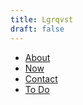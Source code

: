 ```yaml
---
title: Lgrqvst
draft: false
---
```


- [About](about)
- [Now](now)
- [Contact](contact)
- [To Do](todo)
